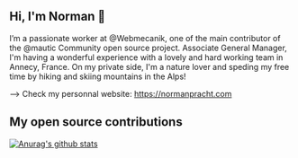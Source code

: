 ## Hi, I'm Norman 👋

I’m a passionate worker at @Webmecanik, one of the main contributor of the @mautic Community open source project. Associate General Manager, I'm having a wonderful experience with a lovely and hard working team in Annecy, France.
On my private side, I'm a nature lover and speding my free time by hiking and skiing mountains in the Alps!

--> Check my personnal website: https://normanpracht.com

## My open source contributions

[![Anurag's github stats](https://github-readme-stats.vercel.app/api?username=npracht)](https://github.com/anuraghazra/github-readme-stats)
